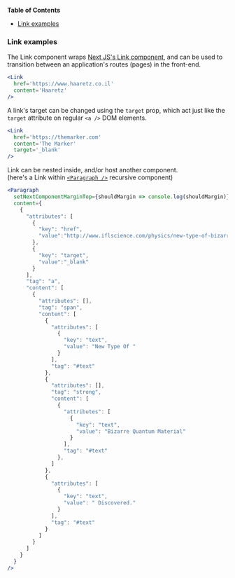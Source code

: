 <!-- START doctoc generated TOC please keep comment here to allow auto update -->
<!-- DON'T EDIT THIS SECTION, INSTEAD RE-RUN doctoc TO UPDATE -->
**Table of Contents**

- [Link examples](#link-examples)

<!-- END doctoc generated TOC please keep comment here to allow auto update -->

### Link examples

The Link component wraps [Next JS's Link component](https://github.com/zeit/next.js/#with-link), 
and can be used to transition between an application's routes (pages) in the front-end.
```jsx
<Link
  href='https://www.haaretz.co.il'
  content='Haaretz'
/>
```

A link's target can be changed using the `target` prop, which act just like the `target` 
attribute on regular `<a />` DOM elements.
```jsx
<Link
  href='https://themarker.com'
  content='The Marker'
  target='_blank'
/>
```

Link can be nested inside, and/or host another component.<br/>
(here's a Link within [`<Paragraph />`](./#paragraph) recursive component)
```jsx
<Paragraph
  setNextComponentMarginTop={shouldMargin => console.log(shouldMargin)} 
  content={
    {
      "attributes": [
        {
          "key": "href",
          "value":"http://www.iflscience.com/physics/new-type-of-bizarre-quantum-material-discovered/"
        },
        {
          "key": "target",
          "value":"_blank"
        }
      ],
      "tag": "a",
      "content": [
        {
          "attributes": [],
          "tag": "span",
          "content": [
            {
              "attributes": [
                {
                  "key": "text",
                  "value": "New Type Of "
                }
              ],
              "tag": "#text"
            },
            {
              "attributes": [],
              "tag": "strong",
              "content": [
                {
                  "attributes": [
                    {
                      "key": "text",
                      "value": "Bizarre Quantum Material"
                    }
                  ],
                  "tag": "#text"
                },
              ]
            },
            {
              "attributes": [
                {
                  "key": "text",
                  "value": " Discovered."
                }
              ],
              "tag": "#text"
            }
          ]
        }
      ]
    }
  }    
/>
```
